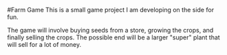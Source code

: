 #Farm Game
This is a small game project I am developing on the side for fun.

The game will involve buying seeds from a store, growing the crops, and finally selling the crops. The possible end will be a larger "super" plant that will sell for a lot of money.

